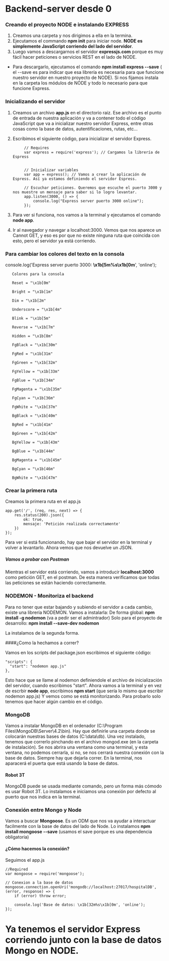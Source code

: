 # Backend-server desde 0

### Creando el proyecto NODE e instalando EXPRESS

1. Creamos una carpeta y nos dirigimos a ella en la termina.
2. Ejecutamos el commando **npm init** para iniciar node. **NODE es simplemente JavaScript corriendo del lado del servidor**.
3. Luego vamos a descargarnos el servidor **expressjs.com** porque es muy fácil hacer peticiones o servicios REST en el lado de NODE.
  * Para descargarlo, ejecutamos el comando **npm install express --save** ( el --save es para indicar que esa librería es necesaria para que funcione nuestro servidor en nuestro proyecto de NODE).
  Si nos fijamos instala en la carpeta los módulos de NODE y todo lo necesario para que funcione Express.
  
### Inicializando el servidor

1. Creamos un archivo **app.js** en el directorio raiz. Ese archivo es el punto de entrada de nuestra aplicación
y va a contener todo el código JavaScript que va a inicializar nuestro servidor Express, entre otras cosas
como la base de datos, autentificaciones, rutas, etc...

2. Escribimos el siguiente código, para inicializar el servidor Express.

            // Requires
            var express = require('express'); // Cargamos la librería de Espress


            // Inicializar variables
            var app = express(); // Vamos a crear la aplicación de Espress. Así ya estamos definiendo el servidor Espress.

            // Escuchar peticiones. Queremos que escuche el puerto 3000 y nos muestre un mensaje para saber si lo logro levantar.
            app.listen(3000, () => {
                console.log("Express server puerto 3000 online");
            });
            
3. Para ver si funciona, nos vamos a la terminal y ejecutamos el comando **node app**.
4. Ir al navegador y navegar a localhost:3000. Vemos que nos aparece un Cannot GET, y eso es por que no existe ninguna ruta que
coincida con esto, pero el servidor ya está corriendo.

### Para cambiar los colores del texto en la consola

console.log('Express server puerto 3000: **\x1b[5m%s\x1b[0m**', 'online');

       Colores para la consola
       
       Reset = "\x1b[0m"

       Bright = "\x1b[1m"

       Dim = "\x1b[2m"

       Underscore = "\x1b[4m"

       Blink = "\x1b[5m"

       Reverse = "\x1b[7m"

       Hidden = "\x1b[8m"

       FgBlack = "\x1b[30m"

       FgRed = "\x1b[31m"

       FgGreen = "\x1b[32m"

       FgYellow = "\x1b[33m"

       FgBlue = "\x1b[34m"

       FgMagenta = "\x1b[35m"

       FgCyan = "\x1b[36m"

       FgWhite = "\x1b[37m"

       BgBlack = "\x1b[40m"

       BgRed = "\x1b[41m"

       BgGreen = "\x1b[42m"

       BgYellow = "\x1b[43m"

       BgBlue = "\x1b[44m"

       BgMagenta = "\x1b[45m"

       BgCyan = "\x1b[46m"

       BgWhite = "\x1b[47m"


### Crear la primera ruta

Creamos la primera ruta en el app.js

    app.get('/', (req, res, next) => {
        res.status(200).json({
            ok: true,
            mensaje: 'Petición realizada correctamente'
        })
    });
    
Para ver si está funcionando, hay que bajar el servidor en la terminal y volver a levantarlo.
Ahora vemos que nos devuelve un JSON.

##### Vamos a probar con Postman
Mientras el servidor está corriendo, vamos a introducir **localhost:3000** como petición GET, en el 
postman. De esta manera verificamos que todas las peticiones se están haciendo correctamente.

### NODEMON - Monitoriza el backend
Para no tener que estar bajando y subiendo el servidor a cada cambio, existe una librería NODEMON.
Vamos a instalarla:
De forma global: **npm install -g nodemon** (va a pedir ser el admintrador)
Solo para el proyecto de desarrollo: **npm install --save-dev nodemon**

La instalamos de la segunda forma.

####¿Como la hechamos a correr?

Vamos en los scripts del package.json escribimos el siguiente código:

    "scripts": {
      "start": "nodemon app.js"
    },
    
Esto hace que se llame al nodemon definiendole el archivo de inicialización del servidor, cuando escribimos "start".
Ahora vamos a la terminal y en vez de escrbir **node app**, escribimos **npm start** (que sería lo mismo que escribir nodemon app.js) 
Y vemos como se está monitorizando. Para probarlo solo tenemos que hacer algún cambio en el código.

### MongoDB

Vamos a instalar MongoDB en el ordenador (C:\Program Files\MongoDB\Server\4.2\bin). Hay que definirle una carpeta donde se colocarán nuestras bases de datos (C:\data\db).
Una vez instalado, tenemos que correrlo pinchando en el archivo mongod.exe (en la carpeta de instalación).
Se nos abrira una ventana como una terminal, y esta ventana, no podemos cerrarla, si no, se nos cerrará nuestra
conexión con la base de datos. Siempre hay que dejarla correr.
En la terminal, nos aparacerá el puerta que está usando la base de datos.

#### Robot 3T
MongoDB puede se usada mediante comando, pero un forma más cómodo es usar Robot 3T.
Lo instalamos e iniciamos una conexión por defecto al puerto que nos indica en la terminal.

### Conexión entre Mongo y Node

Vamos a buscar **Mongoose**. Es un ODM que nos va ayudar a interactuar facilmente con la base de datos del lado de Node.
Lo instalamos **npm install mongoose --save** (usamos el save porque es una dependencia obligatoria)

#### ¿Cómo hacemos la conexión?
Seguimos el app.js

    //Required
    var mongoose = require('mongoose');

    // Conexion a la base de datos
    mongoose.connection.openUri('mongodb://localhost:27017/hospitalDB', (error, response) => {
        if (error) throw error;

        console.log('Base de datos: \x1b[32m%s\x1b[0m', 'online');
    });
    
# Ya tenemos el servidor Express corriendo junto con la base de datos Mongo en NODE.


